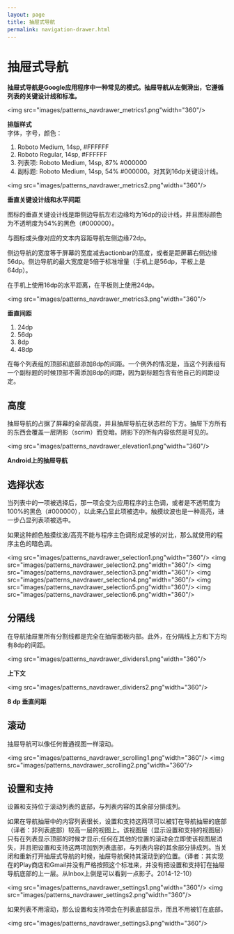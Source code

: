 ```yaml
---
layout: page
title: 抽屉式导航
permalink: navigation-drawer.html
---
```


# 抽屉式导航 #

**抽屉式导航是Google应用程序中一种常见的模式。抽屉导航从左侧滑出，它遵循列表的关键设计线和标准。**

<img src="images/patterns_navdrawer_metrics1.png"width="360"/> 

**排版样式**  
字体，字号，颜色：  
1. Roboto Medium, 14sp, #FFFFFF  
2. Roboto Regular, 14sp, #FFFFFF  
3. 列表项: Roboto Medium, 14sp, 87% #000000  
4. 副标题: Roboto Medium, 14sp, 54% #000000。对其到16dp关键设计线。

<img src="images/patterns_navdrawer_metrics2.png"width="360"/>   

**垂直关键设计线和水平间距**

图标的垂直关键设计线是距侧边导航左右边缘均为16dp的设计线，并且图标颜色为不透明度为54%的黑色（#000000）。

与图标或头像对应的文本内容距导航左侧边缘72dp。

侧边导航的宽度等于屏幕的宽度减去actionbar的高度，或者是距屏幕右侧边缘56dp。侧边导航的最大宽度是5倍于标准增量（手机上是56dp，平板上是64dp）。

在手机上使用16dp的水平距离，在平板则上使用24dp。


<img src="images/patterns_navdrawer_metrics3.png"width="360"/> 

**垂直间距**

1. 24dp  
2. 56dp  
3. 8dp  
4. 48dp  

在每个列表组的顶部和底部添加8dp的间距。一个例外的情况是，当这个列表组有一个副标题的时候顶部不需添加8dp的间距，因为副标题包含有他自己的间距设定。


## **高度** ##

抽屉导航的占据了屏幕的全部高度，并且抽屉导航在状态栏的下方。抽屉下方所有的东西会覆盖一层阴影（scrim）而变暗。阴影下的所有内容依然是可见的。

<img src="images/patterns_navdrawer_elevation1.png"width="360"/> 

**Android上的抽屉导航**


## **选择状态** ##

当列表中的一项被选择后，那一项会变为应用程序的主色调，或者是不透明度为100%的黑色（#000000），以此来凸显此项被选中。触摸纹波也是一种高亮，进一步凸显列表项被选中。

如果这种颜色触摸纹波/高亮不能与程序主色调形成足够的对比，那么就使用的程序主色的暗色调。

<img src="images/patterns_navdrawer_selection1.png"width="360"/> 
<img src="images/patterns_navdrawer_selection2.png"width="360"/> 
<img src="images/patterns_navdrawer_selection3.png"width="360"/> 
<img src="images/patterns_navdrawer_selection4.png"width="360"/> 
<img src="images/patterns_navdrawer_selection5.png"width="360"/> 
<img src="images/patterns_navdrawer_selection6.png"width="360"/> 


## **分隔线** ##

在导航抽屉里所有分割线都是完全在抽屉面板内部。此外，在分隔线上方和下方均有8dp的间距。

<img src="images/patterns_navdrawer_dividers1.png"width="360"/> 

**上下文**

<img src="images/patterns_navdrawer_dividers2.png"width="360"/> 

**8 dp 垂直间距**


## **滚动** ##

抽屉导航可以像任何普通视图一样滚动。

<img src="images/patterns_navdrawer_scrolling1.png"width="360"/> 
<img src="images/patterns_navdrawer_scrolling2.png"width="360"/> 


## **设置和支持** ##

设置和支持位于滚动列表的底部，与列表内容的其余部分排成列。 

如果在导航抽屉中的内容列表很长，设置和支持这两项可以被钉在导航抽屉的底部（译者：非列表底部）较高一层的视图上。该视图层（显示设置和支持的视图层）只有在列表显示顶部的时候才显示;任何在其他的位置的滚动会立即使该视图层消失，并且把设置和支持这两项加到列表底部，与列表内容的其余部分排成列。当关闭和重​​新打开抽屉式导航的时候，抽屉导航保持其滚动到的位置。（译者：其实现在的Play商店和Gmail并没有严格按照这个标准来，并没有把设置和支持钉在抽屉导航底部的上一层。从Inbox上倒是可以看到一点影子。2014-12-10）

<img src="images/patterns_navdrawer_settings1.png"width="360"/>
<img src="images/patterns_navdrawer_settings2.png"width="360"/>

如果列表不用滚动，那么设置和支持项会在列表底部显示，而且不用被钉在底部。

<img src="images/patterns_navdrawer_settings3.png"width="360"/>